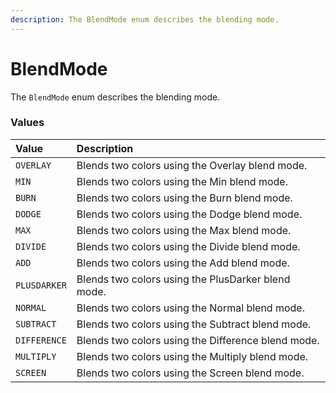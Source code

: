 ```yaml
---
description: The BlendMode enum describes the blending mode.
---
```


# BlendMode

The `BlendMode` enum describes the blending mode.

### Values <a id="values"></a>

| Value | Description |
| :--- | :--- |
| `OVERLAY` | Blends two colors using the Overlay blend mode. |
| `MIN` | Blends two colors using the Min blend mode. |
| `BURN` | Blends two colors using the Burn blend mode. |
| `DODGE` | Blends two colors using the Dodge blend mode. |
| `MAX` | Blends two colors using the Max blend mode. |
| `DIVIDE` | Blends two colors using the Divide blend mode. |
| `ADD` | Blends two colors using the Add blend mode. |
| `PLUSDARKER` | Blends two colors using the PlusDarker blend mode. |
| `NORMAL` | Blends two colors using the Normal blend mode. |
| `SUBTRACT` | Blends two colors using the Subtract blend mode. |
| `DIFFERENCE` | Blends two colors using the Difference blend mode. |
| `MULTIPLY` | Blends two colors using the Multiply blend mode. |
| `SCREEN` | Blends two colors using the Screen blend mode. |

